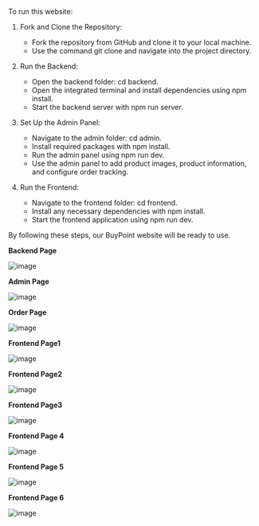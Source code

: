 To run this  website:

1. Fork and Clone the Repository:  
   - Fork the repository from GitHub and clone it to your local machine.  
   - Use the command git clone <your-forked-repo-url> and navigate into the project directory.  

2. Run the Backend:  
   - Open the backend folder: cd backend.  
   - Open the integrated terminal and install dependencies using npm install.  
   - Start the backend server with npm run server.

3. Set Up the Admin Panel:  
   - Navigate to the admin folder: cd admin.  
   - Install required packages with npm install.  
   - Run the admin panel using npm run dev.  
   - Use the admin panel to add product images, product information, and configure order tracking.

4. Run the Frontend:  
   - Navigate to the frontend folder: cd frontend.  
   - Install any necessary dependencies with npm install.  
   - Start the frontend application using npm run dev.

By following these steps, our BuyPoint website will be ready to use.

**Backend Page**

![image](https://github.com/user-attachments/assets/8ce51deb-20db-4328-b2c8-7cc83ab51a41)

**Admin Page**

![image](https://github.com/user-attachments/assets/9ca7b8a9-e803-4557-9d93-b52c69ee092b)

**Order Page**

![image](https://github.com/user-attachments/assets/165f2681-0c8a-4aff-9b4d-ad0cd9737859)

**Frontend Page1**

![image](https://github.com/user-attachments/assets/1680b551-673f-4e38-a0ca-9408ccb43ec2)

**Frontend Page2**

![image](https://github.com/user-attachments/assets/da580fc9-ecbb-4a30-a0c6-935a8492e0ba)

**Frontend Page3**

![image](https://github.com/user-attachments/assets/62506b52-bb12-423c-a0cc-d1515f645b79)

**Frontend Page 4**

![image](https://github.com/user-attachments/assets/355af1ed-85a4-410c-a842-6b39f942d00f)

**Frontend Page 5**

![image](https://github.com/user-attachments/assets/d6627522-d342-46f0-999a-acb3fa664e72)

**Frontend Page 6** 

![image](https://github.com/user-attachments/assets/b2857cee-a47e-4af4-83b1-65fcb156b000)









